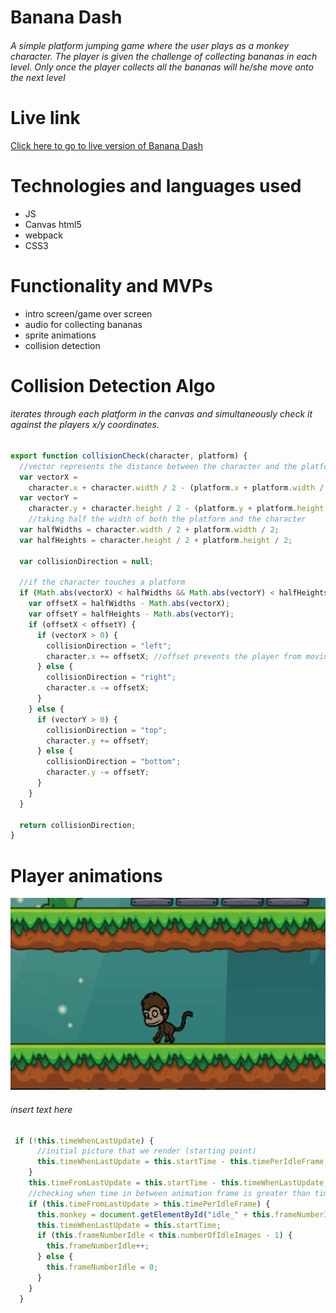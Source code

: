# Banana Dash

###### A simple platform jumping game where the user plays as a monkey character. The player is given the challenge of collecting bananas in each level. Only once the player collects all the bananas will he/she move onto the next level

# Live link

<a href='https://lawrence14701.github.io/Banana-Dash/'>Click here to go to live version of Banana Dash</a>

# Technologies and languages used
* JS
* Canvas html5
* webpack
* CSS3


# Functionality and MVPs

* intro screen/game over screen
* audio for collecting bananas
* sprite animations
* collision detection 



# Collision Detection Algo

###### iterates through each platform in the canvas and simultaneously check it against the players x/y coordinates. 

```javascript
export function collisionCheck(character, platform) {
  //vector represents the distance between the character and the platform
  var vectorX =
    character.x + character.width / 2 - (platform.x + platform.width / 2);
  var vectorY =
    character.y + character.height / 2 - (platform.y + platform.height / 2);
    //taking half the width of both the platform and the character
  var halfWidths = character.width / 2 + platform.width / 2;
  var halfHeights = character.height / 2 + platform.height / 2;

  var collisionDirection = null;

  //if the character touches a platform 
  if (Math.abs(vectorX) < halfWidths && Math.abs(vectorY) < halfHeights) {
    var offsetX = halfWidths - Math.abs(vectorX);
    var offsetY = halfHeights - Math.abs(vectorY);
    if (offsetX < offsetY) {
      if (vectorX > 0) {
        collisionDirection = "left";
        character.x += offsetX; //offset prevents the player from moving within the boundaries set by the platform
      } else {
        collisionDirection = "right";
        character.x -= offsetX;
      }
    } else {
      if (vectorY > 0) {
        collisionDirection = "top";
        character.y += offsetY;
      } else {
        collisionDirection = "bottom";
        character.y -= offsetY;
      }
    }
  }

  return collisionDirection;
}
```


# Player animations

<!-- blank line -->
![Alt Text](./src/img/animation.gif)
<!-- blank line -->


###### insert text here

```javascript
 if (!this.timeWhenLastUpdate) {
      //initial picture that we render (starting point)
      this.timeWhenLastUpdate = this.startTime - this.timePerIdleFrame;
    }
    this.timeFromLastUpdate = this.startTime - this.timeWhenLastUpdate;
    //checking when time in between animation frame is greater than timeperframe
    if (this.timeFromLastUpdate > this.timePerIdleFrame) {
      this.monkey = document.getElementById("idle_" + this.frameNumberIdle);
      this.timeWhenLastUpdate = this.startTime;
      if (this.frameNumberIdle < this.numberOfIdleImages - 1) {
        this.frameNumberIdle++;
      } else {
        this.frameNumberIdle = 0;
      }
    }
  }
```




















